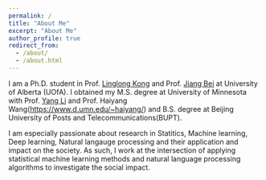 ```yaml
---
permalink: /
title: "About Me"
excerpt: "About Me"
author_profile: true
redirect_from: 
  - /about/
  - /about.html
---
```


I am a Ph.D. student in Prof. [Linglong Kong](https://sites.ualberta.ca/~lkong/) and Prof. [Jiang Bei](https://sites.ualberta.ca/~bei1/) at University of Alberta (UOfA). I obtained my M.S. degree at University of Minnesota with Prof. [Yang Li](https://yangli-stat.github.io/) and Prof. Haiyang Wang(https://www.d.umn.edu/~haiyang/) and B.S. degree at Beijing University of Posts and Telecommunications(BUPT).

I am especially passionate about research in Statitics, Machine learning, Deep learning, Natural langauge processing and their application and impact on the society. As such, I work at the intersection of applying statistical machine learning methods and natural language processing algorithms to investigate the social impact.


